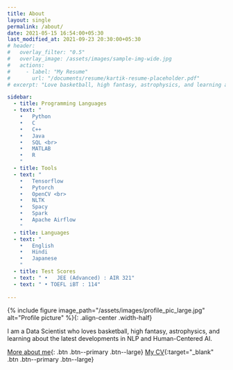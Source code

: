 ```yaml
---
title: About
layout: single
permalink: /about/
date: 2021-05-15 16:54:00+05:30
last_modified_at: 2021-09-23 20:30:00+05:30
# header:
#   overlay_filter: "0.5"
#   overlay_image: /assets/images/sample-img-wide.jpg
#   actions:
#     - label: "My Resume"
#       url: "/documents/resume/kartik-resume-placeholder.pdf"
# excerpt: "Love basketball, high fantasy, astrophysics, and learning about the latest developments in NLP and Human-Centered AI."

sidebar:
  - title: Programming Languages
  - text: "
    •	Python
    •	C
    •	C++
    •	Java
    •	SQL <br>
    •	MATLAB
    •	R
    "
  - title: Tools
  - text: "
    •	Tensorflow
    •	Pytorch
    •	OpenCV <br>
    •	NLTK
    •	Spacy
    •	Spark
    •	Apache Airflow
    "
  - title: Languages
  - text: "
    •	English
    •	Hindi
    •	Japanese
    "
  - title: Test Scores
  - text: " •	JEE (Advanced) : AIR 321"
  - text: " • TOEFL iBT : 114"
    
---
```


{% include figure image_path="/assets/images/profile_pic_large.jpg" alt="Profile picture" %}{: .align-center .width-half}

I am a Data Scientist who loves basketball, high fantasy, astrophysics, and learning about the latest developments in NLP and Human-Centered AI.

<!-- <br>

# EDUCATION

<p style="text-align:left;">
<h2>
    <div>
      <span>Indian Institute of Technology Delhi</span>
      <span style="float:right">Jun 2019</span>
    </div>
    <div>
      <span style="font-size:25px; font-weight:normal">B.Tech., Electrical Engineering</span>
      <span style="float:right; font-size:25px; font-weight:normal">GPA: 7.327</span>
    </div>
</h2>
</p>

**B.Tech. Thesis:** Occupancy learning in commercial spaces  
*Advisor: Prof. Seshan Srirangarajan*  
Predicting occupancy of rooms in institute’s Lecture Hall Complex to automate HVAC system and improve room booking system.

### Projects

* Signal and Noise Analysis  
*Instructor: Prof. Seshan Srirangarajan*  
Estimating range & velocity of target in noisy environment using correlation processing and end-point detection.

* Classification and Clustering Algos.  
*Instructor: Prof. Sumeet Agarwal*  
Comparative analysis of models implementing SVM, CNN and Sparse Autoencoders on MNIST dataset.

### Relevant Courses

* MTL101 - Linear Algebra and Diff. Equations
* COL106 - Data Structures and Algorithms
* MTL106 - Probability and Stochastic Processes
* ELL784 - Intro. To Machine Learning

<br />

# EXPERIENCE

<p style="text-align:left;">
<h2>
    Reliance Jio  
    <span style="font-size:20px; font-weight:normal">Mumbai, MH</span>
    <span style="float:right; font-size:22px"> Jul 2019 - Present
    </span>
</h2>
</p>

*Received highest performance feedback rating (A\*) for FY 2019-20 and 2020-21*

  <p style="text-align:left;">
  <h3>
      Machine Learning Engineer
      <span style="float:right; font-size:20px; font-weight:normal"> Jun 2021 – Present
      </span>
  </h3>
  </p>

  * Modeling customer experience based on network conditions.
  * Built model to understand poor network experience based on user hardware data and RF conditions
  * Built automated system to suggest network improvement strategies including antenna tilt optimization and tower placement planning.


  <p style="text-align:left;">
  <h3>
      Data Scientist
      <span style="float:right; font-size:20px; font-weight:normal"> Aug 2019 – Jun 2021
      </span>
  </h3>
  </p>

  * Built comprehensive customer profiles including intent-based features. 
  * Built models for predicting customer satisfaction and churn risk. 
  * Improved marketing campaigns by integrating customer segmentation and churn risk models in existing campaign pipelines. 
  * Unified data streams for customer data. Built ingestion pipelines for petabyte scale data streams.


  <p style="text-align:left;">
  <h3>
      Graduate Engineering Trainee
      <span style="float:right; font-size:20px; font-weight:normal"> Jul 2019 – Aug 2019
      </span>
  </h3>
  </p>

  * Feature engineering for churn risk prediction.
  * Won Best Project among 20+ teams.

<br>

# CERTIFICATES

1.	Generative Adversarial Networks (GANs) Specialization. Coursera specialization.  
Jun 2021. [Credential ID FWR5L39LWASL](https://www.coursera.org/account/accomplishments/specialization/certificate/FWR5L39LWASL)

2.	Natural Language Processing Specialization. Coursera specialization  
May 2021. [Credential ID DBPP8AQ2G2SQ](https://www.coursera.org/account/accomplishments/specialization/certificate/DBPP8AQ2G2SQ)

3.	Neural Networks and Deep Learning. Coursera course.  
Apr 2018. [Credential ID 8SBJ3LHJEEFB](https://www.coursera.org/account/accomplishments/verify/8SBJ3LHJEEFB)

<br>

# ACTIVITIES AND INTERESTS

**Theater:**  
* Represented IIT Delhi in national stage play competition as actor (2016).
* Directed several university-level plays, won Best Director award in 2017.

**Sports:**  
* Played basketball and volleyball under National Sports Organization (N.S.O.) from 2015-16.
* Other sports – badminton, cricket and table tennis.

**Clubs and societies:**  
* Secretary, Electrical Engineering Society, IIT Delhi. 2017-18
* Student mentor, MRC IIT Delhi. 2017-18
* Activity Head, Open House 2017, IIT Delhi

**Volunteer Work:**  
Surveying accessibility of public transportation in New Delhi for persons with disabilities and presenting the results and analysis to local transport agency. Working with NGO [AADI](https://www.facebook.com/aadi.india/) under [National Service Scheme](https://nss.gov.in/). March 2019.
 -->


[More about me](/not-ml/){: .btn .btn--primary .btn--large}
[My CV](/documents/resume/CV-draft-5.pdf){:target="_blank" .btn .btn--primary .btn--large}